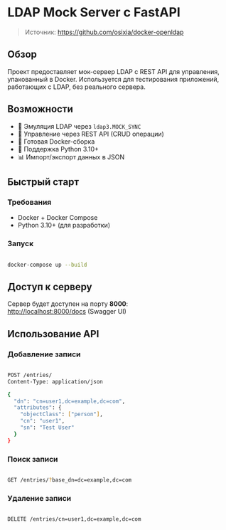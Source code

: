 # LDAP Mock Server с FastAPI
> Источник: https://github.com/osixia/docker-openldap


## Обзор

Проект предоставляет мок-сервер LDAP с REST API для управления, упакованный в Docker. Используется для тестирования приложений, работающих с LDAP, без реального сервера.

## Возможности

- 🚀 Эмуляция LDAP через `ldap3.MOCK_SYNC`
- 📡 Управление через REST API (CRUD операции)
- 🐳 Готовая Docker-сборка
- 🔄 Поддержка Python 3.10+
- 📊 Импорт/экспорт данных в JSON

## Быстрый старт

### Требования
- Docker + Docker Compose
- Python 3.10+ (для разработки)

### Запуск
```bash

docker-compose up --build
```

## Доступ к серверу

Сервер будет доступен на порту **8000**:  
[http://localhost:8000/docs](http://localhost:8389/docs) (Swagger UI)

## Использование API

### Добавление записи
```bash

POST /entries/
Content-Type: application/json

{
  "dn": "cn=user1,dc=example,dc=com",
  "attributes": {
    "objectClass": ["person"],
    "cn": "user1",
    "sn": "Test User"
  }
}
```
### Поиск записи
```bash

GET /entries/?base_dn=dc=example,dc=com
```

### Удаление записи
```bash

DELETE /entries/cn=user1,dc=example,dc=com
```

